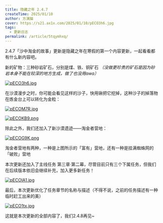 ```yaml
---
title: 隐藏之年 2.4.7
createTime: 2025/01/10
author: 方漓猫
cover: https://s21.ax1x.com/2025/01/10/pECO3h6.jpg
tags:
  - 更新日志
permalink: /article/5tqymhxq/
---
```


2.4.7「沙中淘金的故事」更新是隐藏之年在寒假的第一个内容更新，一起看看都有什么新内容吧。

<!-- more -->

新的矿物：三种砂岩矿石，分别是煤、铁、铜矿石 *（没做更珍贵的矿石是因为砂岩本身不能在较深的地方生成，做了也没用awa）*

[![pECO3h6.jpg](https://s21.ax1x.com/2025/01/10/pECO3h6.jpg)](https://imgse.com/i/pECO3h6)

在沙漠漫步之时，你可能会看见这样的沙子，快用锹把它挖掉，这种沙子的掉落物在炼金台上可以转化为金粒：

[![pECOM7R.jpg](https://s21.ax1x.com/2025/01/10/pECOM7R.jpg)](https://imgse.com/i/pECOM7R)

[![pECOKB9.png](https://s21.ax1x.com/2025/01/10/pECOKB9.png)](https://imgse.com/i/pECOKB9)

除此之外，我们还加入了新沙漠遗迹——淘金者营地：

[![pECOG9K.png](https://s21.ax1x.com/2025/01/10/pECOG9K.png)](https://imgse.com/i/pECOG9K)

淘金者营地有两种，一种是上图所示的「富有」营地，还有一种是挂满蜘蛛网的「破败」营地

本次更新还加入了主线任务 第三章·第二幕，尽管目前只有三个下属任务，但我们在后续版本依旧会继续补充，加入更多新任务！

[![pECOlA1.jpg](https://s21.ax1x.com/2025/01/10/pECOlA1.jpg)](https://imgse.com/i/pECOlA1)

最后，本次更新优化了任务章节的名称与描述（不得不说，之前的任务描述有一种临时赶工出来的美）

[![pECO1tx.jpg](https://s21.ax1x.com/2025/01/10/pECO1tx.jpg)](https://imgse.com/i/pECO1tx)

这就是本次更新的全部内容了，我们2.4.8再见~